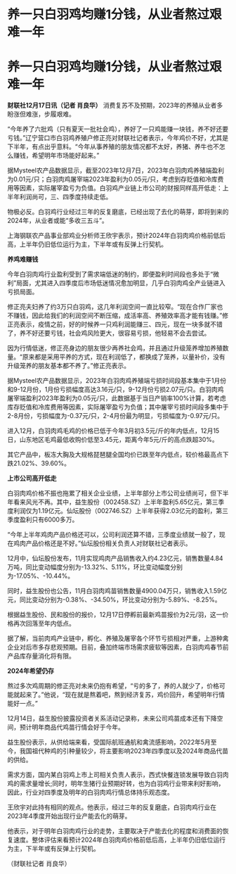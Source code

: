 # 养一只白羽鸡均赚1分钱，从业者熬过艰难一年

# 养一只白羽鸡均赚1分钱，从业者熬过艰难一年

**财联社12月17日讯（记者 肖良华）** 消费复苏不及预期，2023年的养殖从业者多盼涨但难涨，步履艰难。

“今年养了六批鸡（只有夏天一批社会鸡），养好了一只鸡能赚一块钱，养不好还要亏钱。”辽宁营口市白羽鸡养殖户修正亮对财联社记者表示，今年鸡价不好，尤其是下半年，有点出乎意料。“今年从事养殖的朋友情况都不太好，养猪、养牛也不怎么赚钱，希望明年市场能好起来。”

据Mysteel农产品数据显示，截至2023年12月7日，2023年白羽肉鸡养殖端盈利为0.01元/只；白羽肉鸡屠宰端2023年盈利为0.05元/只，考虑到存贬值和冷库费用等因素，实际屠宰盈亏为负值。白羽鸡产业链上市公司的财报同样高开低走：上半年利润尚可，三、四季度持续走低。

物极必反。白羽鸡行业经过三年的反复磨底，已经出现了去化的萌芽，即将到来的2024年，从业者或能“多收三五斗”。

上海钢联农产品事业部鸡业分析师王欣宇表示，预计2024年白羽肉鸡价格前低后高，上半年仍旧低位运行为主，下半年或有反弹上行契机。

**养鸡难赚钱**

今年白羽肉鸡行业盈利受到了需求端低迷的制约，即便盈利时间段也多处于“微利”局面，尤其进入四季度后市场低迷情况愈加明显，几乎白羽肉鸡全产业链进入亏损局面。

修正亮夫妇养了约3万只白羽鸡，这几年利润空间一直比较窄。“现在合作厂家也不赚钱，因此给我们的利润空间不断压缩，成活率高、养殖效率高才能有钱赚。”修正亮表示，疫情之前，好的时候养一只鸡利润能赚三、四元，现在一块多就不错了，养不好还要亏钱，社会鸡风险更大，很容易亏损，他轻易不会去尝试。

因为行情低迷，修正亮身边的朋友很少再养社会鸡，并且通过升级笼养增加养殖数量。“原来都是采用平养的方式，现在利润低了，都换成了笼养，以量补价，没有升级笼养的朋友基本都不养了。”修正亮表示。

据Mysteel农产品数据显示，2023年白羽肉鸡养殖端亏损时间段基本集中于1月份和9-12月份，1月份亏损幅度高达3.16元/只，9-12月份亏损2.07元/只。白羽肉鸡屠宰端盈利2023年盈利为0.05元/只，此数据基于当日产销率100%计算，若考虑库存贬值和冷库费用等因素，实际屠宰盈亏为负值；其中屠宰亏损时间段多集中于2-8月份，亏损幅度为-0.37元/只，2-4月份最为明显，亏损幅度为-0.97元/只。

进入12月，白羽肉鸡毛鸡的价格已低于今年3月初3.5元/斤的年内低点，12月15日，山东地区毛鸡最低收购价低至3.45元，距离今年5元/斤的高点跌超30%。

其它产品中，板冻大胸及大规格琵琶腿全国均价已跌至年内低点，较价格最高点下跌21.02%、39.60%。

**上市公司高开低走**

白羽肉鸡价格不振也拖累了相关企业业绩，上半年部分上市公司业绩尚可，但下半年看来风光不再。其中，益生股份（002458.SZ）上半年盈利5.65亿元，第三季度利润仅为1.19亿元。仙坛股份（002746.SZ）上半年获得2.03亿元的盈利，第三季度盈利只有6000多万。

“今年上半年鸡肉产品价格还可以，公司利润还算不错，三季度业绩就一般了，现在鸡肉产品价格还是不好。”仙坛股份相关负责人对财联社记者表示。

12月中，仙坛股份发布，11月实现鸡肉产品销售收入约4.23亿元，销售数量4.84万吨，同比变动幅度分别为-13.32%、5.11%，环比变动幅度分别为-17.05%、-10.44%。

同时，益生股份也公告，11月白羽肉鸡苗销售数量4900.04万只，销售收入1.59亿元，同比变动分别为-0.38%、-34.50%，环比变动分别为-5.89%、-8.25%。

根据益生股份、民和股份的报价，12月17日停孵前最新鸡苗报价为2元/羽，这一价格再次回落至年内低点。

据了解，当前肉鸡产业链中，孵化、养殖及屠宰各个环节亏损相对严重，上游种禽企业对后市多存悲观预期。目前，叠加终端市场需求疲软等因素，白羽肉鸡春节前产品库存量消化将有限。

**2024年希望仍存**

熬过多次鸡周期的修正亮对未来仍抱有希望，“亏的多了，养的人就少了，价格可能就起来了。”他说，“现在就是熬着吧，熬到经济复苏，鸡价回升，希望明年行情能好一点。”

12月14日，益生股份披露投资者关系活动记录称，未来公司鸡苗成本还有下降空间，预计明年商品代鸡苗行情会好于今年。

益生股份表示，从供给端来看，受国际航班通航和禽流感影响，2022年5月至今，我国祖代种鸡的引种量较少，将主要影响2023年四季度以及2024年商品代苗的供给。

需求方面，国内某白羽鸡上市上司相关负责人表示，西式快餐连锁发展导致白羽肉鸡的需求量增长;同时，明年生猪行业预期好转，也为白羽鸡行业带来利好影响，因此，行业对四季度及明年的白羽肉鸡行情总体持乐观态度。

王欣宇对此持有相同的观点。他表示，经过三年的反复磨底，白羽肉鸡行业在2023年4季度开始出现行业产能去化的萌芽。

他表示，对于明年白羽肉鸡行业的走势，主要取决于产能去化的程度和消费面的恢复速度。整体评估来看预计2024年白羽肉鸡价格前低后高，上半年仍旧低位运行为主，下半年或有反弹上行契机。

（财联社记者 肖良华）

